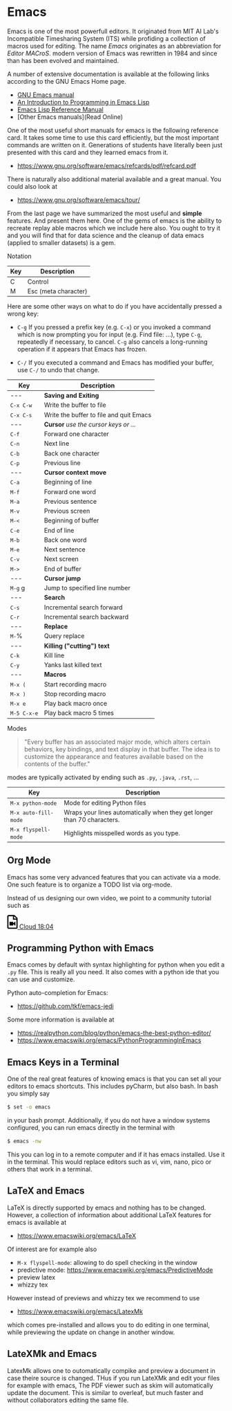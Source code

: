 # Emacs

Emacs is one of the most powerfull editors. It originated from MIT AI Lab's 
Incompatible Timesharing System (ITS) while profiding a collection of 
macros used for editing. The name *Emacs* originates as an abbreviation for 
*Editor MACroS*. modern version of Emacs was rewritten in 1984 and since 
than has been evolved and maintained.

A number of extensive documentation is available at the following links 
according to the GNU Emacs Home page.

* [GNU Emacs manual](https://www.gnu.org/software/emacs/manual/html_node/emacs/index.html)
* [An Introduction to Programming in Emacs Lisp](https://www.gnu.org/software/emacs/manual/html_node/eintr/index.html)
* [Emacs Lisp Reference Manual](https://www.gnu.org/software/emacs/manual/html_node/elisp/index.html)
* [Other Emacs manuals](Read Online)

One of the most useful short manuals for emacs is the following reference
card. It takes some time to use this card efficiently, but the most
important commands are written on it. Generations of students have
literally been just presented with this card and they learned emacs
from it.

* <https://www.gnu.org/software/emacs/refcards/pdf/refcard.pdf>

There is naturally also additional material available and a great
manual. You could also look at

* <https://www.gnu.org/software/emacs/tour/>

From the last page we have summarized the most useful and **simple**
features. And present them here. One of the gems of emacs is the
ability to recreate replay able macros which we include here also. You
ought to try it and you will find that for data science and the cleanup
of data emacs (applied to smaller datasets) is a gem.

Notation

| Key   | Description |
| ----- | ---------------------- |
| C     | Control |
| M     | Esc (meta character) |

Here are some other ways on what to do if you have accidentally pressed
a wrong key:

* `C-g` If you pressed a prefix key (e.g. `C-x`) or you invoked a
  command which is now prompting you for input (e.g. Find file: ...),
  type `C-g`, repeatedly if necessary, to cancel. `C-g` also cancels a
  long-running operation if it appears that Emacs has frozen.

* `C-/` If you executed a command and Emacs has modified your buffer,
  use `C-/` to undo that change.
 
| Key         | Description |
| ----------- | ----------------------------------------- |
| ---         | **Saving and Exiting** |
| `C-x C-w`   | Write the buffer to file |
| `C-x C-s`   | Write the buffer to file and quit Emacs |
| ---         | **Cursor** *use the cursor keys or ...* |
| `C-f`       | Forward one character |
| `C-n`       | Next line |
| `C-b`       | Back one character |
| `C-p`       | Previous line |
| ---         | **Cursor context move** |
| `C-a`       | Beginning of line |
| `M-f`       | Forward one word |
| `M-a`       | Previous sentence |
| `M-v`       | Previous screen |
| `M-<`       | Beginning of buffer |
| `C-e`       | End of line |
| `M-b`       | Back one word |
| `M-e`       | Next sentence |
| `C-v`       | Next screen |
| `M->`       | End of buffer |
| ---         | **Cursor jump** |
| `M-g` g     | Jump to specified line number |
| ---         | **Search** |
| `C-s`       | Incremental search forward |
| `C-r`       | Incremental search backward |
| ---         | **Replace** |
| `M-`%       | Query replace |
| ---         | **Killing ("cutting") text** |
| `C-k`       | Kill line |
| `C-y`       | Yanks last killed text |
| ---         | **Macros** |
| `M-x (`     | Start recording macro |
| `M-x )`     | Stop recording macro |
| `M-x e`     | Play back macro once |
| `M-5 C-x-e` | Play back macro 5 times |

Modes

> "Every buffer has an associated major mode, which alters certain
> behaviors, key bindings, and text display in that buffer. The idea is to
> customize the appearance and features available based on the contents of
> the buffer." 

modes are typically activated by ending such as `.py`,
`.java`, `.rst`, ...

|  Key                 |   Description |
|  ----- |  ------------------------ |
|  `M-x python-mode`      | Mode for editing Python files |
|  `M-x auto-fill-mode`   | Wraps your lines automatically when they  get longer than 70 characters. |
|  `M-x flyspell-mode`    | Highlights misspelled words as you type. |

## Org Mode

Emacs has some very advanced features that you can activate via a mode.
One such feature is to organize a TODO list via org-mode.

Instead of us designing our own video, we point to a community tutorial
such as

[![Video](images/video.png) Cloud 18:04](https://www.youtube.com/watch?v=Kde5YVUwDTQ}{Youtube)


## Programming Python with Emacs

Emacs comes by default with syntax highlighting for python when you
edit a `.py` file. This is really all you need. It also comes with a
python ide that you can use and customize.

Python auto-completion for Emacs:

* <https://github.com/tkf/emacs-jedi>

Some more information is available at

* <https://realpython.com/blog/python/emacs-the-best-python-editor/>
* <https://www.emacswiki.org/emacs/PythonProgrammingInEmacs>

## Emacs Keys in a Terminal

One of the real great features of knowing emacs is that you can set all
your editors to emacs shortcuts. This includes pyCharm, but also bash.
In bash you simply say

```bash
$ set -o emacs
```

in your bash prompt. Additionally, if you do not have a window systems
configured, you can run emacs directly in the terminal with

```bash
$ emacs -nw
```

This you can log in to a remote computer and if it has emacs installed.
Use it in the terminal. This would replace editors such as vi, vim,
nano, pico or others that work in a terminal.

## LaTeX and Emacs

LaTeX is directly supported by emacs and nothing has to be changed.
However, a collection of information about additional LaTeX features for
emacs is available at

* <https://www.emacswiki.org/emacs/LaTeX>

Of interest are for example also

* `M-x flyspell-mode`: allowing to do spell checking in the window
* predictive mode: https://www.emacswiki.org/emacs/PredictiveMode
* preview latex
* whizzy tex

However instead of previews and whizzy tex we recommend to use

* <https://www.emacswiki.org/emacs/LatexMk>

which comes pre-installed and allows you to do editing in one terminal,
while previewing the update on change in another window.

## LateXMk and Emacs

LatexMk allows one to outomatically compike and preview a document 
in case theire source is changed. THus if you run LateXMk and edit 
your files for example with emacs, The PDF viewer such as skim will 
automatically update the document.
This is similar to overleaf, but much faster and without collaborators editing the same file.
